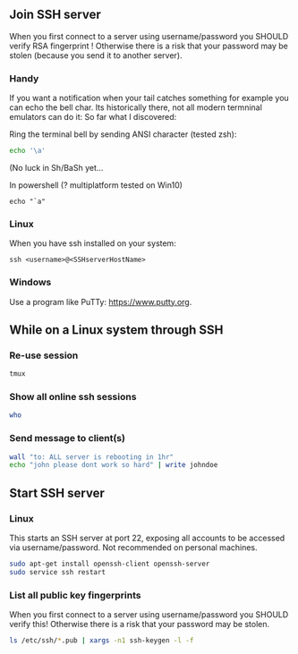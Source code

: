 ## Join SSH server
When you first connect to a server using username/password you SHOULD verify RSA fingerprint !
Otherwise there is a risk that your password may be stolen (because you send it to another server).

### Handy
If you want a notification when your tail catches something for example you can echo the bell char.
Its historically there, not all modern termninal emulators can do it:
So far what I discovered:

Ring the terminal bell by sending ANSI character (tested zsh):
```zsh
echo '\a'
```

(No luck in Sh/BaSh yet...

In powershell (? multiplatform tested on Win10)
```psh
echo "`a"
```

### Linux
When you have ssh installed on your system:
```
ssh <username>@<SSHserverHostName>
```

### Windows
Use a program like PuTTy: https://www.putty.org.

## While on a Linux system through SSH

### Re-use session
```sh
tmux
```

### Show all online ssh sessions
```sh
who
```

### Send message to client(s)
```sh
wall "to: ALL server is rebooting in 1hr"
echo "john please dont work so hard" | write johndoe
```

## Start SSH server
### Linux
This starts an SSH server at port 22, exposing all accounts to be accessed via username/password. Not recommended on personal machines.
```sh
sudo apt-get install openssh-client openssh-server
sudo service ssh restart
```

### List all public key fingerprints
When you first connect to a server using username/password you SHOULD verify this!
Otherwise there is a risk that your password may be stolen.
```sh
ls /etc/ssh/*.pub | xargs -n1 ssh-keygen -l -f
```
